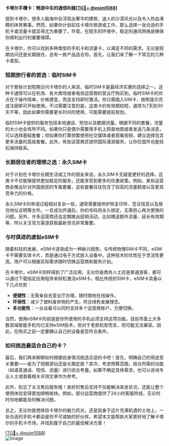 **卡塔尔手機卡：畅游中东的通信利器[[TG💪+ @esim1088](https://t.me/s/esim1088)]**

提到卡塔尔，很多人脑海中会浮现出奢华的建筑、迷人的沙漠风光以及令人热血沸腾的体育赛事。然而，如果你计划前往卡塔尔旅游或工作，那么选择一张合适的手机卡或流量卡就显得尤为重要了。毕竟，在陌生的环境中，稳定的通讯网络是确保你顺利出行的重要保障。

在卡塔尔，你可以找到多种类型的手机卡和流量卡，以满足不同的需求。无论是短期访问还是长期居住，总有一款产品适合你。首先，让我们来了解一下常见的几种卡类型。

### **短期旅行者的首选：临时SIM卡**

对于那些计划短期访问卡塔尔的人来说，临时SIM卡是最经济实惠的选择之一。这种卡通常可以在机场、各大商场或者电信运营商的营业厅购买到。临时SIM卡的优点在于操作简单，价格便宜，而且支持即时激活。你只需插入SIM卡，按照提示完成注册即可开始使用。不过需要注意的是，这类卡的有效期较短，通常为7天到30天不等，因此如果你需要更长时间的使用，可能需要提前规划。

临时SIM卡提供的服务包括本地通话、短信以及数据流量。根据不同的套餐，流量的大小也会有所不同。如果你只是偶尔需要用手机上网查地图或者发送几条消息，可以选择基础套餐；但如果你打算频繁使用社交媒体或者观看视频，建议选择包含更多流量的高级套餐。此外，有些运营商还提供国际漫游服务，让你在国外也能轻松保持联系。

### **长期居住者的理想之选：永久SIM卡**

对于计划在卡塔尔长期生活或工作的朋友来说，永久SIM卡无疑是更好的选择。这类卡不仅能够提供更加稳定的服务，还能享受到更多的优惠政策。例如，某些运营商会推出针对外国居民的专属套餐，这些套餐往往包含了较高的流量额度以及更具竞争力的价格。

永久SIM卡的申请过程相对复杂一些，通常需要提供护照复印件、签证信息以及居住地址证明等文件。一旦成功开通后，你的号码将永久绑定，无需担心再次更换的问题。另外，许多运营商还会定期推出促销活动，比如赠送额外流量、延长有效期等，所以关注官方渠道获取最新资讯非常重要。

### **与时俱进的虚拟eSIM卡**

随着科技的发展，eSIM卡逐渐成为一种新兴趋势。与传统物理SIM卡不同，eSIM卡不需要实体卡片，而是通过电子方式嵌入设备中。这种技术的优势在于灵活性更高，用户可以根据实际需求随时切换运营商和服务计划。

在卡塔尔，eSIM卡同样得到了广泛应用。无论你是商务人士还是普通游客，都可以通过下载指定应用程序来轻松激活eSIM卡。相比传统的SIM卡，eSIM卡具备以下几点优势：

- **便捷性**：无需亲自去营业厅办理，随时随地在线操作。
- **环保性**：减少了塑料废弃物的产生，符合绿色发展理念。
- **多功能性**：一台设备可以同时支持多个运营商账户，方便切换。

当然，使用eSIM卡的前提是你所使用的手机必须支持这项功能。目前市面上大多数高端智能手机均已支持eSIM技术，但对于老款机型而言，则可能无法兼容。因此，在购买之前一定要确认自己的设备是否符合条件。

### **如何挑选最适合自己的卡？**

最后，我们再来聊聊如何根据自身情况挑选合适的卡吧！首先，明确自己的用途至关重要——是为了短期游玩还是长期定居？其次，考虑预算范围，结合所需的功能（如语音通话、短信、流量）进行综合考量。如果不确定具体需求，也可以咨询专业人士或查看相关评测文章作为参考。

此外，别忘了关注售后服务哦！良好的售后支持不仅能解决突发状况，还能让整个使用体验变得更加顺畅愉快。例如，部分运营商提供了24小时客服热线，无论何时何地都能及时解决问题。

总之，无论你是想体验卡塔尔的魅力风光，还是投身于这片充满机遇的土地上，一张合适的手机卡都会是你不可或缺的好伙伴。希望本文能帮助大家更好地了解卡塔尔的手机卡市场，并找到属于自己的最佳解决方案！

[[TG💪+ @esim1088](https://t.me/s/esim1088)]  
![Image](https://i.postimg.cc/4NQfJmqS/Snipaste-2025-05-13-00-14-12.png)